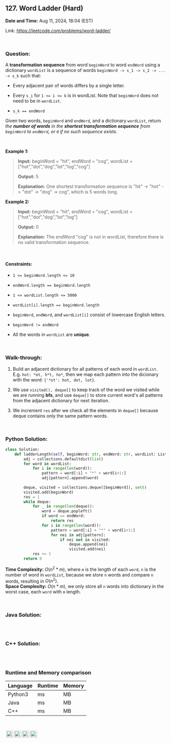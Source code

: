## 127. Word Ladder (Hard)
**Date and Time:** Aug 11, 2024, 18:04 (EST)

Link: https://leetcode.com/problems/word-ladder/

<br>

### Question:
A **transformation sequence** from word `beginWord` to word `endWord` using a dictionary `wordList` is a sequence of words `beginWord -> s_1 -> s_2 -> ... -> s_k` such that:

* Every adjacent pair of words differs by a single letter.

* Every `s_i` for `1 <= i <= k` is in wordList. Note that `beginWord` does not need to be in `wordList`.

* `s_k == endWord`

Given two words, `beginWord` and `endWord`, and a dictionary `wordList`, return _the **number of words** in the **shortest transformation sequence** from `beginWord` to `endWord`, or `0` if no such sequence exists_.

<br>

**Example 1:**
> **Input:** beginWord = "hit", endWord = "cog", wordList = ["hot","dot","dog","lot","log","cog"]
> 
> **Output:** 5
>
> **Explanation:** One shortest transformation sequence is "hit" -> "hot" -> "dot" -> "dog" -> cog", which is 5 words long.

**Example 2:**
> **Input:** beginWord = "hit", endWord = "cog", wordList = ["hot","dot","dog","lot","log"]
> 
> **Output:** 0
>
> **Explanation:** The endWord "cog" is not in wordList, therefore there is no valid transformation sequence.

<br>

#### Constraints:
* `1 <= beginWord.length <= 10`

* `endWord.length == beginWord.length`

* `1 <= wordList.length <= 5000`

* `wordList[i].length == beginWord.length`

* `beginWord`, `endWord`, and `wordList[i]` consist of lowercase English letters.

* `beginWord != endWord`

* All the words in `wordList` are **unique**.

<br>

### Walk-through: 
1. Build an adjacent dictionary for all patterns of each word in `wordList`. E.g. `hot: *ot, h*t, ho*`, then we map each pattern into the dicionary with the word: `{'*ot': hot, dot, lot}`. 

2. We use `visited(), deque[]` to keep track of the word we visited while we are running **bfs**, and use `deque[]` to store current word's all patterns from the adjacent dictionary for next iteration.

3. We increment `res` after we check all the elements in `deque[]` because deque contains only the same pattern words.

<br>

### Python Solution:
```python
class Solution:
    def ladderLength(self, beginWord: str, endWord: str, wordList: List[str]) -> int:
        adj = collections.defaultdict(list)
        for word in wordList:
            for i in range(len(word)):
                pattern = word[:i] + "*" + word[i+1:]
                adj[pattern].append(word)
        
        deque, visited = collections.deque([beginWord]), set()
        visited.add(beginWord)
        res = 1
        while deque:
            for _ in range(len(deque)):
                word = deque.popleft()
                if word == endWord:
                    return res
                for i in range(len(word)):
                    pattern = word[:i] + "*" + word[i+1:]
                    for nei in adj[pattern]:
                        if nei not in visited:
                            deque.append(nei)
                            visited.add(nei)
            res += 1
        return 0
```
**Time Complexity:** $O(n^2 * m)$, where `m` is the length of each `word`, `n` is the number of word in `wordList`, because we store `n` words and compare `n` words, resulting in $O(n^2)$. <br>
**Space Complexity:** $O(n * m)$, we only store all `n` words into dictionary in the worst case, each `word` with `m` length.

<br>

### Java Solution:
```java

```

<br>

### C++ Solution:
```cpp

```

<br>

### Runtime and Memory comparison
|Language|Runtime|Memory|
|---|---|---|
|Python3| ms| MB|
|Java   | ms| MB|
|C++    | ms| MB|

<br>

<img style="height:22px!important;margin-left:3px;vertical-align:text-bottom;" src="https://mirrors.creativecommons.org/presskit/icons/cc.svg?ref=chooser-v1" alt="CC BY-NC-SA" title="CC BY-NC-SA"><img style="height:22px!important;margin-left:3px;vertical-align:text-bottom;" src="https://mirrors.creativecommons.org/presskit/icons/by.svg?ref=chooser-v1" alt="BY: credit must be given to the creator" title="BY: credit must be given to the creator"><img style="height:22px!important;margin-left:3px;vertical-align:text-bottom;" src="https://mirrors.creativecommons.org/presskit/icons/nc.svg?ref=chooser-v1" alt="NC: Only noncommercial uses of the work are permitted" title="NC: Only noncommercial uses of the work are permitted"><img style="height:22px!important;margin-left:3px;vertical-align:text-bottom;" src="https://mirrors.creativecommons.org/presskit/icons/sa.svg?ref=chooser-v1" alt="SA: Adaptations must be shared under the same terms" title="SA: Adaptations must be shared under the same terms">